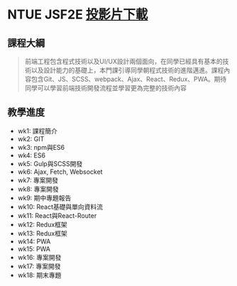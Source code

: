 # NTUE JSF2E [投影片下載](https://drive.google.com/drive/folders/1JTKKmR3B2vHdqSG-RRDbbARbsO6dMGvr?usp=sharing) 

## 課程大綱
>前端工程包含程式技術以及UI/UX設計兩個面向，在同學已經具有基本的技術以及設計能力的基礎上，本門課引導同學朝程式技術的進階邁進。課程內容包含Git、JS、SCSS、webpack、Ajax、React、Redux、PWA。期待同學可以學習前端技術開發流程並學習更為完整的技術內容


## 教學進度
- wk1: 課程簡介
- wk2: GIT
- wk3: npm與ES6
- wk4: ES6
- wk5: Gulp與SCSS開發
- wk6: Ajax, Fetch, Websocket
- wk7: 專案開發
- wk8: 專案開發
- wk9: 期中專題報告
- wk10: React基礎與單向資料流
- wk11: React與React-Router
- wk12: Redux框架
- wk13: Redux框架
- wk14: PWA
- wk15: PWA
- wk16: 專案開發
- wk17: 專案開發
- wk18: 期末專題
